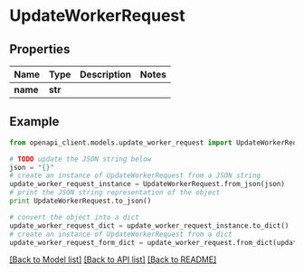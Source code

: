 # UpdateWorkerRequest


## Properties
Name | Type | Description | Notes
------------ | ------------- | ------------- | -------------
**name** | **str** |  | 

## Example

```python
from openapi_client.models.update_worker_request import UpdateWorkerRequest

# TODO update the JSON string below
json = "{}"
# create an instance of UpdateWorkerRequest from a JSON string
update_worker_request_instance = UpdateWorkerRequest.from_json(json)
# print the JSON string representation of the object
print UpdateWorkerRequest.to_json()

# convert the object into a dict
update_worker_request_dict = update_worker_request_instance.to_dict()
# create an instance of UpdateWorkerRequest from a dict
update_worker_request_form_dict = update_worker_request.from_dict(update_worker_request_dict)
```
[[Back to Model list]](../README.md#documentation-for-models) [[Back to API list]](../README.md#documentation-for-api-endpoints) [[Back to README]](../README.md)


